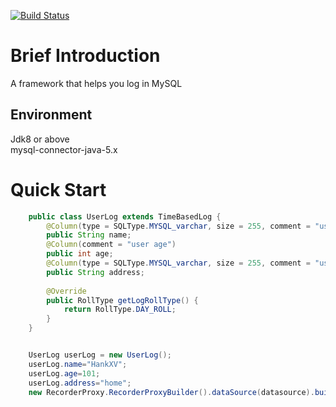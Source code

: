 [![Build Status](https://travis-ci.org/HankXV/Recorder.svg?branch=master)](https://travis-ci.org/HankXV/Recorder)
# Brief Introduction
A framework that helps you log in MySQL
## Environment
Jdk8 or above<br>
mysql-connector-java-5.x
# Quick Start
```java
	public class UserLog extends TimeBasedLog {
		@Column(type = SQLType.MYSQL_varchar, size = 255, comment = "user name")
		public String name;
		@Column(comment = "user age")
		public int age;
		@Column(type = SQLType.MYSQL_varchar, size = 255, comment = "user address")
		public String address;
	
		@Override
		public RollType getLogRollType() {
			return RollType.DAY_ROLL;
		}
	}
```
```java

	UserLog userLog = new UserLog();
	userLog.name="HankXV";
	userLog.age=101;
	userLog.address="home";
	new RecorderProxy.RecorderProxyBuilder().dataSource(datasource).build().execute(userLog);
		
```
